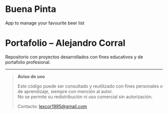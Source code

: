 # Buena Pinta
App to manage your favourite beer list 

# Portafolio – Alejandro Corral

Repositorio con proyectos desarrollados con fines educativos y de portafolio profesional.

---

> **Aviso de uso**
>
> Este código puede ser consultado y reutilizado con fines personales o de aprendizaje, siempre con mención al autor.  
> No se permite su redistribución ni uso comercial sin autorización.
>
> Contacto: lexcor1995@gmail.com


